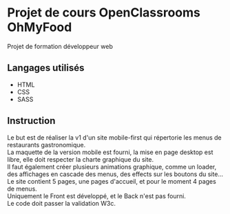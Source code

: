 # Projet de cours OpenClassrooms OhMyFood  
Projet de formation développeur web  
## Langages utilisés  
* HTML
* CSS 
* SASS

## Instruction  
Le but est de réaliser la v1 d'un site mobile-first qui répertorie les menus de restaurants gastronomique.  
La maquette de la version mobile est fourni, la mise en page desktop est libre, elle doit respecter la charte graphique du site.  
Il faut également créer plusieurs animations graphique, comme un loader, des affichages en cascade des menus, des effects sur les boutons du site...  
Le site contient 5 pages, une pages d'accueil, et pour le moment 4 pages de menus.  
Uniquement le Front est développé, et le Back n'est pas fourni.  
Le code doit passer la validation W3c.
